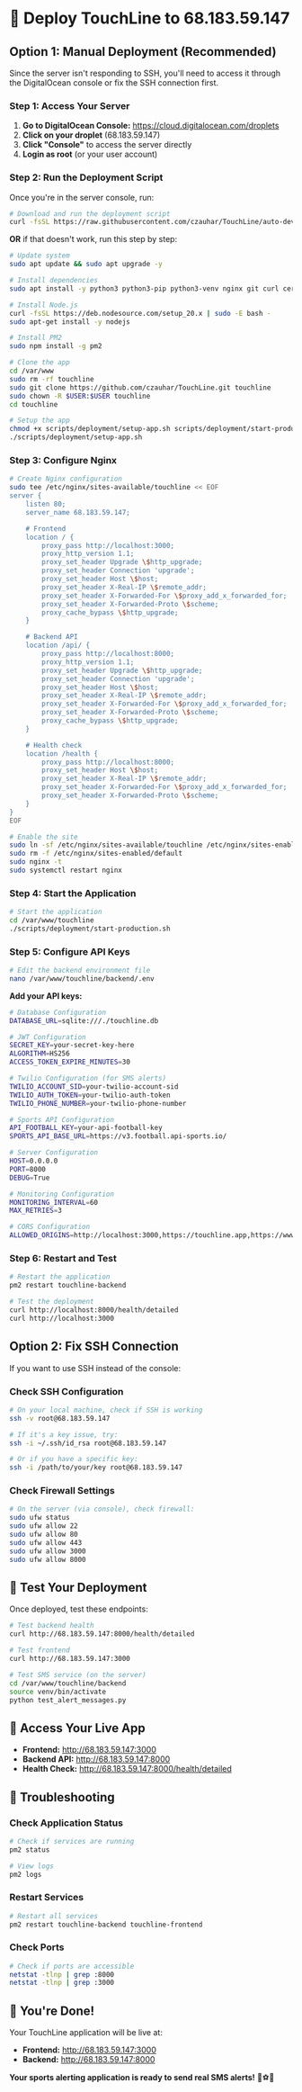 # 🚀 Deploy TouchLine to 68.183.59.147

## Option 1: Manual Deployment (Recommended)

Since the server isn't responding to SSH, you'll need to access it through the DigitalOcean console or fix the SSH connection first.

### Step 1: Access Your Server
1. **Go to DigitalOcean Console:** https://cloud.digitalocean.com/droplets
2. **Click on your droplet** (68.183.59.147)
3. **Click "Console"** to access the server directly
4. **Login as root** (or your user account)

### Step 2: Run the Deployment Script
Once you're in the server console, run:

```bash
# Download and run the deployment script
curl -fsSL https://raw.githubusercontent.com/czauhar/TouchLine/auto-dev/deploy-to-digitalocean.sh | bash
```

**OR** if that doesn't work, run this step by step:

```bash
# Update system
sudo apt update && sudo apt upgrade -y

# Install dependencies
sudo apt install -y python3 python3-pip python3-venv nginx git curl certbot python3-certbot-nginx

# Install Node.js
curl -fsSL https://deb.nodesource.com/setup_20.x | sudo -E bash -
sudo apt-get install -y nodejs

# Install PM2
sudo npm install -g pm2

# Clone the app
cd /var/www
sudo rm -rf touchline
sudo git clone https://github.com/czauhar/TouchLine.git touchline
sudo chown -R $USER:$USER touchline
cd touchline

# Setup the app
chmod +x scripts/deployment/setup-app.sh scripts/deployment/start-production.sh
./scripts/deployment/setup-app.sh
```

### Step 3: Configure Nginx
```bash
# Create Nginx configuration
sudo tee /etc/nginx/sites-available/touchline << EOF
server {
    listen 80;
    server_name 68.183.59.147;

    # Frontend
    location / {
        proxy_pass http://localhost:3000;
        proxy_http_version 1.1;
        proxy_set_header Upgrade \$http_upgrade;
        proxy_set_header Connection 'upgrade';
        proxy_set_header Host \$host;
        proxy_set_header X-Real-IP \$remote_addr;
        proxy_set_header X-Forwarded-For \$proxy_add_x_forwarded_for;
        proxy_set_header X-Forwarded-Proto \$scheme;
        proxy_cache_bypass \$http_upgrade;
    }

    # Backend API
    location /api/ {
        proxy_pass http://localhost:8000;
        proxy_http_version 1.1;
        proxy_set_header Upgrade \$http_upgrade;
        proxy_set_header Connection 'upgrade';
        proxy_set_header Host \$host;
        proxy_set_header X-Real-IP \$remote_addr;
        proxy_set_header X-Forwarded-For \$proxy_add_x_forwarded_for;
        proxy_set_header X-Forwarded-Proto \$scheme;
        proxy_cache_bypass \$http_upgrade;
    }

    # Health check
    location /health {
        proxy_pass http://localhost:8000;
        proxy_set_header Host \$host;
        proxy_set_header X-Real-IP \$remote_addr;
        proxy_set_header X-Forwarded-For \$proxy_add_x_forwarded_for;
        proxy_set_header X-Forwarded-Proto \$scheme;
    }
}
EOF

# Enable the site
sudo ln -sf /etc/nginx/sites-available/touchline /etc/nginx/sites-enabled/
sudo rm -f /etc/nginx/sites-enabled/default
sudo nginx -t
sudo systemctl restart nginx
```

### Step 4: Start the Application
```bash
# Start the application
cd /var/www/touchline
./scripts/deployment/start-production.sh
```

### Step 5: Configure API Keys
```bash
# Edit the backend environment file
nano /var/www/touchline/backend/.env
```

**Add your API keys:**
```bash
# Database Configuration
DATABASE_URL=sqlite:///./touchline.db

# JWT Configuration
SECRET_KEY=your-secret-key-here
ALGORITHM=HS256
ACCESS_TOKEN_EXPIRE_MINUTES=30

# Twilio Configuration (for SMS alerts)
TWILIO_ACCOUNT_SID=your-twilio-account-sid
TWILIO_AUTH_TOKEN=your-twilio-auth-token
TWILIO_PHONE_NUMBER=your-twilio-phone-number

# Sports API Configuration
API_FOOTBALL_KEY=your-api-football-key
SPORTS_API_BASE_URL=https://v3.football.api-sports.io/

# Server Configuration
HOST=0.0.0.0
PORT=8000
DEBUG=True

# Monitoring Configuration
MONITORING_INTERVAL=60
MAX_RETRIES=3

# CORS Configuration
ALLOWED_ORIGINS=http://localhost:3000,https://touchline.app,https://www.touchline.app
```

### Step 6: Restart and Test
```bash
# Restart the application
pm2 restart touchline-backend

# Test the deployment
curl http://localhost:8000/health/detailed
curl http://localhost:3000
```

## Option 2: Fix SSH Connection

If you want to use SSH instead of the console:

### Check SSH Configuration
```bash
# On your local machine, check if SSH is working
ssh -v root@68.183.59.147

# If it's a key issue, try:
ssh -i ~/.ssh/id_rsa root@68.183.59.147

# Or if you have a specific key:
ssh -i /path/to/your/key root@68.183.59.147
```

### Check Firewall Settings
```bash
# On the server (via console), check firewall:
sudo ufw status
sudo ufw allow 22
sudo ufw allow 80
sudo ufw allow 443
sudo ufw allow 3000
sudo ufw allow 8000
```

## 🧪 Test Your Deployment

Once deployed, test these endpoints:

```bash
# Test backend health
curl http://68.183.59.147:8000/health/detailed

# Test frontend
curl http://68.183.59.147:3000

# Test SMS service (on the server)
cd /var/www/touchline/backend
source venv/bin/activate
python test_alert_messages.py
```

## 📱 Access Your Live App

- **Frontend:** http://68.183.59.147:3000
- **Backend API:** http://68.183.59.147:8000
- **Health Check:** http://68.183.59.147:8000/health/detailed

## 🔧 Troubleshooting

### Check Application Status
```bash
# Check if services are running
pm2 status

# View logs
pm2 logs
```

### Restart Services
```bash
# Restart all services
pm2 restart touchline-backend touchline-frontend
```

### Check Ports
```bash
# Check if ports are accessible
netstat -tlnp | grep :8000
netstat -tlnp | grep :3000
```

## 🎉 You're Done!

Your TouchLine application will be live at:
- **Frontend:** http://68.183.59.147:3000
- **Backend:** http://68.183.59.147:8000

**Your sports alerting application is ready to send real SMS alerts!** 🚀⚽📱
